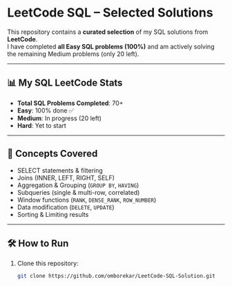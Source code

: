 # LeetCode SQL – Selected Solutions

This repository contains a **curated selection** of my SQL solutions from **LeetCode**.  
I have completed **all Easy SQL problems (100%)** and am actively solving the remaining Medium problems (only 20 left).

---

## 📊 My SQL LeetCode Stats
- **Total SQL Problems Completed**: 70+
- **Easy**: 100% done ✅
- **Medium**: In progress (20 left)
- **Hard**: Yet to start

---

## 🧠 Concepts Covered
- SELECT statements & filtering
- Joins (INNER, LEFT, RIGHT, SELF)
- Aggregation & Grouping (`GROUP BY`, `HAVING`)
- Subqueries (single & multi-row, correlated)
- Window functions (`RANK`, `DENSE_RANK`, `ROW_NUMBER`)
- Data modification (`DELETE`, `UPDATE`)
- Sorting & Limiting results

---


## 🛠 How to Run
1. Clone this repository:
   ```bash
   git clone https://github.com/omborekar/LeetCode-SQL-Solution.git
